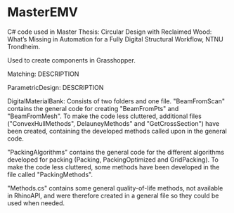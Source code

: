 # MasterEMV
C# code used in Master Thesis: Circular Design with Reclaimed Wood: What’s Missing in Automation for a Fully Digital Structural Workflow, NTNU Trondheim.

Used to create components in Grasshopper.

Matching: DESCRIPTION

ParametricDesign: DESCRIPTION

DigitalMaterialBank: Consists of two folders and one file.
"BeamFromScan" contains the general code for creating "BeamFromPts" and "BeamFromMesh". To make the code less cluttered, additional files ("ConvexHullMethods", DelauneyMethods" and "GetCrossSection") have been created, containing the developed methods called upon in the general code. 

"PackingAlgorithms" contains the general code for the different algorithms developed for packing (Packing, PackingOptimized and GridPacking). To make the code less cluttered, some methods have been developed in the file called "PackingMethods".

"Methods.cs" contains some general quality-of-life methods, not available in RhinoAPI, and were therefore created in a general file so they could be used when needed.

